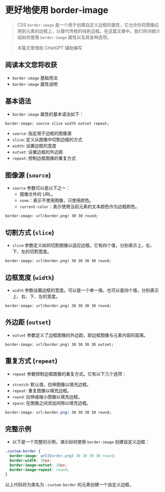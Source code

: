 # 更好地使用 border-image

> CSS `border-image` 是一个用于创建自定义边框的属性，它允许你将图像应用到元素的边框上，以替代传统的纯色边框。在这篇文章中，我们将详细介绍如何使用 `border-image` 属性以及其各种选项。

> 本篇文章借助 CHatGPT 辅助编写

## 阅读本文您将收获
* `border-image` 基础用法
* `border-image` 属性说明

## 基本语法

* `border-image` 属性的基本语法如下：

```
border-image: source slice width outset repeat;
```

- `source`: 指定用于边框的图像源
- `slice`: 定义从图像中切割边框的方式
- `width`: 设置边框的宽度
- `outset`: 设置边框的外边距
- `repeat`: 控制边框图像的重复方式

## 图像源 (`source`)

* `source` 参数可以是以下之一：
	* 图像文件的 URL。
	* `none`：表示不使用图像，只使用颜色。
	* `current-color`：表示使用当前元素的文本颜色作为边框颜色。

```
border-image: url(border.png) 30 30 round;
```

## 切割方式 (`slice`)

* `slice` 参数定义如何切割图像以适应边框。它有四个值，分别表示上、右、下、左的切割宽度。

```
border-image: url(border.png) 30 30 30 30 round;
```

## 边框宽度 (`width`)

* `width` 参数设置边框的宽度。可以是一个单一值，也可以是四个值，分别表示上、右、下、左的宽度。

```
border-image: url(border.png) 30 30 30 30 round;
```

## 外边距 (`outset`)

* `outset` 参数定义了边框图像的外边距，即边框图像与元素内容的距离。

```
border-image: url(border.png) 30 30 30 30 outset;
```

## 重复方式 (`repeat`)

* `repeat` 参数控制边框图像的重复方式。它有以下几个选项：

- `stretch`: 默认值，拉伸图像以填充边框。
- `repeat`: 重复图像以填充边框。
- `round`: 拉伸或缩小图像以填充边框。
- `space`: 在图像之间添加间隙以填充边框。

```css
border-image: url(border.png) 30 30 30 30 round;
```

## 完整示例

* 以下是一个完整的示例，演示如何使用 `border-image` 创建自定义边框：

```css
.custom-border {
  border-image: url(border.png) 30 30 30 30 round;
  border-width: 30px;
  border-image-outset: 10px;
  border-image-repeat: round;
}
```

以上代码将为类名为 `.custom-border` 的元素创建一个自定义边框。